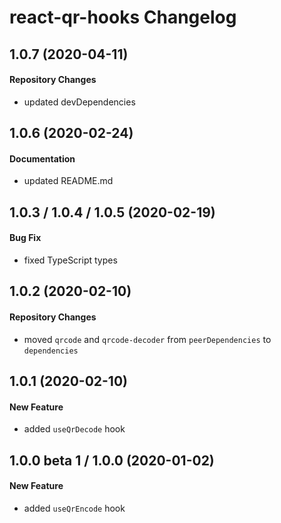 # react-qr-hooks Changelog

## 1.0.7 (2020-04-11)

#### Repository Changes

- updated devDependencies

## 1.0.6 (2020-02-24)

#### Documentation

- updated README.md

## 1.0.3 / 1.0.4 / 1.0.5 (2020-02-19)

#### Bug Fix

- fixed TypeScript types

## 1.0.2 (2020-02-10)

#### Repository Changes

- moved `qrcode` and `qrcode-decoder` from `peerDependencies` to `dependencies`

## 1.0.1 (2020-02-10)

#### New Feature

- added `useQrDecode` hook

## 1.0.0 beta 1 / 1.0.0 (2020-01-02)

#### New Feature

- added `useQrEncode` hook
